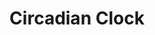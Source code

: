 ---
annotations:
- type: Pathway Ontology
  value: regulatory pathway
authors:
- MaintBot
- ReactomeTeam
- Anwesha
- Mkutmon
description: 'At the center of the mammalian circadian clock is a negative transcription/translation-based
  feedback loop: The BMAL1:CLOCK/NPAS2 (ARNTL:CLOCK/NPAS2) heterodimer transactivates
  CRY and PER genes by binding E-box elements in their promoters; the CRY and PER
  proteins then inhibit transactivation by BMAL1:CLOCK/NPAS2. BMAL1:CLOCK/NPAS2 activates
  transcription of CRY, PER, and several other genes in the morning. Levels of PER
  and CRY proteins rise during the day and inhibit expression of CRY, PER, and other
  BMAL1:CLOCK/NPAS2-activated genes in the afternoon and evening. During the night
  CRY and PER proteins are targeted for degradation by phosphorylation and polyubiquitination,
  allowing the cycle to commence again in the morning. <br>Transcription of the BMAL1
  (ARNTL) gene is controlled by ROR-alpha and REV-ERBA (NR1D1), both of which are
  targets of BMAL1:CLOCK/NPAS2 in mice and both of which compete for the same element
  (RORE) in the BMAL1 promoter. ROR-alpha (RORA) activates transcription of BMAL1;
  REV-ERBA represses transcription of BMAL1. This mutual control forms a secondary,
  reinforcing loop of the circadian clock. REV-ERBA shows strong circadian rhythmicity
  and confers circadian expression on BMAL1. <br>BMAL1 can form heterodimers with
  either CLOCK or NPAS2, which act redundantly but show different tissue specificity.
  The BMAL1:CLOCK and BMAL1:NPAS2 heterodimers activate a set of genes that possess
  E-box elements (consensus CACGTG) in their promoters. This confers circadian expression
  on the genes. The PER genes (PER1, PER2, PER3) and CRY genes (CRY1, CRY2) are among
  those activated by BMAL1:CLOCK and BMAL1:NPAS2. PER and CRY mRNA accumulates during
  the morning and the proteins accumulate during the afternoon. PER and CRY proteins
  form complexes in the cytosol and these are bound by either CSNK1D or CSNK1E kinases
  which phosphorylate PER and CRY. The phosphorylated PER:CRY:kinase complex is translocated
  into the nucleus due to the nuclear localization signal of PER and CRY. Within the
  nucleus the PER:CRY complexes bind BMAL1:CLOCK and BMAL1:NPAS2, inhibiting their
  transactivation activity and their phosphorylation. This reduces expression of the
  target genes of BMAL1:CLOCK and BMAL1:NPAS2 during the afternoon and evening. <br>PER:CRY
  complexes also traffic out of the nucleus into the cytosol due to the nuclear export
  signal of PER. During the night PER:CRY complexes are polyubiquitinated and degraded,
  allowing the cycle to begin again. Phosphorylated PER is bound by Beta-TrCP1, a
  cytosolic F-box type component of some SCF E3 ubiquitin ligases. CRY is bound by
  FBXL3, a nucleoplasmic F-box type component of some SCF E3 ubiquitin ligases. Phosphorylation
  of CRY1 by Adenosine monophosphate-activated kinase (AMPK) enhances degradation
  of CRY1. PER and CRY are subsequently polyubiquitinated and proteolyzed by the 26S
  proteasome.<br>The circadian clock is cell-autonomous and some, but not all cells
  of the body exhibit circadian rhythms in metabolism, cell division, and gene transcription.
  The suprachiasmatic nucleus (SCN) in the hypothalamus is the major clock in the
  body and receives its major input from light (via retinal neurons) and a minor input
  from nutrient intake.  The SCN and other brain tissues determine waking and feeding
  cycles and influence the clocks in other tissues by hormone secretion and nervous
  stimulation. Independently of the SCN, other tissues such as liver receive inputs
  from signals from the brain and from nutrients.  View original pathway at [http://www.reactome.org/PathwayBrowser/#DIAGRAM=400253
  Reactome].'
last-edited: 2021-01-25
organisms:
- Homo sapiens
redirect_from:
- /index.php/Pathway:WP1797
- /instance/WP1797
schema-jsonld:
- '@context': https://schema.org/
  '@id': https://wikipathways.github.io/pathways/WP1797.html
  '@type': Dataset
  creator:
    '@type': Organization
    name: WikiPathways
  description: 'At the center of the mammalian circadian clock is a negative transcription/translation-based
    feedback loop: The BMAL1:CLOCK/NPAS2 (ARNTL:CLOCK/NPAS2) heterodimer transactivates
    CRY and PER genes by binding E-box elements in their promoters; the CRY and PER
    proteins then inhibit transactivation by BMAL1:CLOCK/NPAS2. BMAL1:CLOCK/NPAS2
    activates transcription of CRY, PER, and several other genes in the morning. Levels
    of PER and CRY proteins rise during the day and inhibit expression of CRY, PER,
    and other BMAL1:CLOCK/NPAS2-activated genes in the afternoon and evening. During
    the night CRY and PER proteins are targeted for degradation by phosphorylation
    and polyubiquitination, allowing the cycle to commence again in the morning. <br>Transcription
    of the BMAL1 (ARNTL) gene is controlled by ROR-alpha and REV-ERBA (NR1D1), both
    of which are targets of BMAL1:CLOCK/NPAS2 in mice and both of which compete for
    the same element (RORE) in the BMAL1 promoter. ROR-alpha (RORA) activates transcription
    of BMAL1; REV-ERBA represses transcription of BMAL1. This mutual control forms
    a secondary, reinforcing loop of the circadian clock. REV-ERBA shows strong circadian
    rhythmicity and confers circadian expression on BMAL1. <br>BMAL1 can form heterodimers
    with either CLOCK or NPAS2, which act redundantly but show different tissue specificity.
    The BMAL1:CLOCK and BMAL1:NPAS2 heterodimers activate a set of genes that possess
    E-box elements (consensus CACGTG) in their promoters. This confers circadian expression
    on the genes. The PER genes (PER1, PER2, PER3) and CRY genes (CRY1, CRY2) are
    among those activated by BMAL1:CLOCK and BMAL1:NPAS2. PER and CRY mRNA accumulates
    during the morning and the proteins accumulate during the afternoon. PER and CRY
    proteins form complexes in the cytosol and these are bound by either CSNK1D or
    CSNK1E kinases which phosphorylate PER and CRY. The phosphorylated PER:CRY:kinase
    complex is translocated into the nucleus due to the nuclear localization signal
    of PER and CRY. Within the nucleus the PER:CRY complexes bind BMAL1:CLOCK and
    BMAL1:NPAS2, inhibiting their transactivation activity and their phosphorylation.
    This reduces expression of the target genes of BMAL1:CLOCK and BMAL1:NPAS2 during
    the afternoon and evening. <br>PER:CRY complexes also traffic out of the nucleus
    into the cytosol due to the nuclear export signal of PER. During the night PER:CRY
    complexes are polyubiquitinated and degraded, allowing the cycle to begin again.
    Phosphorylated PER is bound by Beta-TrCP1, a cytosolic F-box type component of
    some SCF E3 ubiquitin ligases. CRY is bound by FBXL3, a nucleoplasmic F-box type
    component of some SCF E3 ubiquitin ligases. Phosphorylation of CRY1 by Adenosine
    monophosphate-activated kinase (AMPK) enhances degradation of CRY1. PER and CRY
    are subsequently polyubiquitinated and proteolyzed by the 26S proteasome.<br>The
    circadian clock is cell-autonomous and some, but not all cells of the body exhibit
    circadian rhythms in metabolism, cell division, and gene transcription. The suprachiasmatic
    nucleus (SCN) in the hypothalamus is the major clock in the body and receives
    its major input from light (via retinal neurons) and a minor input from nutrient
    intake.  The SCN and other brain tissues determine waking and feeding cycles and
    influence the clocks in other tissues by hormone secretion and nervous stimulation.
    Independently of the SCN, other tissues such as liver receive inputs from signals
    from the brain and from nutrients.  View original pathway at [http://www.reactome.org/PathwayBrowser/#DIAGRAM=400253
    Reactome].'
  keywords:
  - PER2 gene
  - 'UBC(533-608) '
  - 'CREBBP '
  - NR1D1
  - p-BMAL1:p-CLOCK,NPAS2:PER2 gene
  - represses gene
  - NPAS2
  - NR1D1 gene
  - 'Ub-p-S-CRY1 '
  - PER1
  - p-BMAL1:p-CLOCK,NPAS2:RORA gene
  - p-PPARGC1A
  - CLOCK gene
  - 'PER2 gene '
  - 'PER1 gene '
  - NR1D1:heme:Corepressors:CLOCK gene
  - NR1D1:heme:Corepressors:PPARGC1A gene
  - 'BHLHE41 '
  - MEF2C,D:PPARGC1A
  - CRY2
  - RAI1
  - CREM:PER1 gene
  - RORA:EP300:NPAS2
  - '11DCORST '
  - Coactivator complex
  - 'UBC(609-684) '
  - 'CRTC3 '
  - 'PPP1CA '
  - Ub
  - 'CRTC2 '
  - Beta-TrCP1:PER
  - RORA:Coactivator:NR1D1 gene
  - FBXL3:CRY
  - p-BMAL1:p-CLOCK,NPAS2:NR1D1 gene
  - 'NPAS2 gene '
  - 'Ub-p-S-PER2 '
  - BTRC
  - 'ARNTL gene '
  - 'TBL1X '
  - 'UBA52(1-76) '
  - 'CSNK1D '
  - BMAL1:CLOCK,NPAS2:CRY:PER
  - 'NR1D1 gene '
  - p-CREB:CRTC1:PER1
  - p-CRY:p-PER:Kinase
  - CSNK1E,CSNK1D
  - 'TBL1XR1 '
  - 'Ub-p-S-CRY2 '
  - PER1,PER2
  - 'CLOCK gene '
  - 'Palm '
  - subunit
  - p-CRY1,p-CRY2
  - 'CARM1 '
  - 'CRY1 '
  - NR3C1:(ALDO,11DCORST,CORST,CORT) dimer
  - PP1 catalytic
  - 'PPP1CB '
  - BMAL1:CLOCK,NPAS2
  - BMAL1:CLOCK,NPAS2:CRY
  - 'ARNTL '
  - 'UBC(1-76) '
  - CRY1 gene
  - ferriheme b
  - CLOCK
  - CRY1
  - 'NR1D1 '
  - ARNTL
  - 'Ub-p-S-PER1 '
  - 'PPP1CC '
  - 'CORT '
  - 'ALA '
  - 'PPARGC1A '
  - 'p-S-PER2 '
  - 'UBC(305-380) '
  - 'MED1 '
  - p-BMAL1:p-CLOCK,NPAS2:CRY1 gene
  - 'UBC(457-532) '
  - 'RXRA '
  - NPAS2 gene
  - 'CHD9 '
  - RORA activates gene
  - 'LINA '
  - CRY1,2
  - 'CRTC1 '
  - CRY:PER:Kinase
  - 'RBM4 '
  - p-PER1,p-PER2
  - NR1D1:heme:Corepressors:NPAS2 gene
  - 'p-S-CRY2 '
  - NR1D1:heme:Corepressors:ARNTL gene
  - activates circadian
  - 'UBC(153-228) '
  - 'RORA '
  - 'UBC(229-304) '
  - 'NFIL3 '
  - ATP
  - ARNTL gene
  - 'CSNK1E '
  - 'ALDO '
  - 'UBC(381-456) '
  - 'HELZ2 '
  - p-T69,T71-ATF2
  - 'NR3C1 '
  - 'NCOA2 '
  - RORA:Coactivator:ARNTL gene
  - 'AA '
  - FBXL3
  - 'TGS1 '
  - PER1 gene
  - 'p-T263,S266,T299-PPARGC1A '
  - NR1D1:heme:Corepressors:NR1D1 gene
  - 'UBC(77-152) '
  - NRIP1
  - CLOCK,NPAS2
  - PPARGC1A
  - SIK1
  - 'CREM isoform 6 (ICER1) '
  - ub-p-CRY1,ub-p-CRY2
  - p-BMAL1:p-CLOCK,NPAS2:PER1 gene
  - 'Peroxisome Proliferator Receptor Element (PPRE) '
  - 'NCOA1 '
  - 'NPAS2 '
  - BTRC:CUL1:SKP1
  - 'p-S-ARNTL '
  - RORA
  - 'PER1 mRNA '
  - NFIL3:BHLHE41:PER2
  - 'CORST '
  - 'p-S-NPAS2 '
  - gene expression
  - RORA gene
  - PER2
  - 'RPS27A(1-76) '
  - RBM4:PER1 mRNA
  - 'NCOR1 '
  - 'FBXL3 '
  - 'MEF2D '
  - EP300
  - 'UBB(77-152) '
  - NCOR1
  - 'HDAC3 '
  - p-BMAL1:p-CLOCK,NPAS2
  - gene
  - 'MEF2C '
  - 'CLOCK '
  - 'EP300 '
  - CRY2 gene
  - 'PER1 '
  - expression
  - NR1D1 (REV-ERBA)
  - 'BTRC '
  - 'UBB(153-228) '
  - SIRT1
  - 'SKP1 '
  - PPARA:RXRA
  - 'RORA gene '
  - 'PER2 '
  - 'EPA '
  - 'PPARGC1A gene '
  - ub-p-PER1,ub-p-PER2
  - 'UBB(1-76) '
  - ADP
  - 'CRY1 gene '
  - 'PPARA '
  - 'p-T178,S539-PPARGC1A '
  - PPARGC1A gene
  - 'NRIP1 '
  - 'p-S133-CREB1 '
  - 'CRY2 '
  - 'ferriheme b '
  - HIF1A
  - 'NCOA6 '
  - HDAC3
  - p-S133-CREB:CRTC1,2,3:PPARGC1A gene
  - 'SMARCD3 '
  - 'CUL1 '
  - 'p-S-CLOCK '
  - 'p-S-PER1 '
  - 'p-S-CRY1 '
  license: CC0
  name: Circadian Clock
seo: CreativeWork
title: Circadian Clock
wpid: WP1797
---